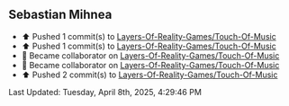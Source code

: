 <h2>Sebastian Mihnea</h2>

<!--RECENT_ACTIVITY:start-->
- ⬆️ Pushed 1 commit(s) to [Layers-Of-Reality-Games/Touch-Of-Music](https://github.com/Layers-Of-Reality-Games/Touch-Of-Music)<br>
- ⬆️ Pushed 1 commit(s) to [Layers-Of-Reality-Games/Touch-Of-Music](https://github.com/Layers-Of-Reality-Games/Touch-Of-Music)<br>
- 🤝 Became collaborator on [Layers-Of-Reality-Games/Touch-Of-Music](https://github.com/Layers-Of-Reality-Games/Touch-Of-Music)<br>
- 🤝 Became collaborator on [Layers-Of-Reality-Games/Touch-Of-Music](https://github.com/Layers-Of-Reality-Games/Touch-Of-Music)<br>
- ⬆️ Pushed 2 commit(s) to [Layers-Of-Reality-Games/Touch-Of-Music](https://github.com/Layers-Of-Reality-Games/Touch-Of-Music)<br>
<!--RECENT_ACTIVITY:end-->
<!--RECENT_ACTIVITY:last_update-->
Last Updated: Tuesday, April 8th, 2025, 4:29:46 PM
<!--RECENT_ACTIVITY:last_update_end-->

<!---LOL-STATS-START-HERE--->
<!---LOL-STATS-END-HERE--->

